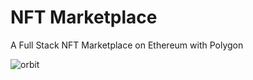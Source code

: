 # NFT Marketplace

A Full Stack NFT Marketplace on Ethereum with Polygon

![orbit](https://user-images.githubusercontent.com/47575608/139959874-aef77382-5120-4017-a4a4-a43644d9b2fa.png)
